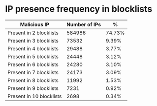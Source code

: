 # IP presence frequency in blocklists
| Malicious IP | Number of IPs | % |
|----|----|----|
| Present in 2 blocklists | 584986 | 74.73% |
| Present in 3 blocklists | 73532 | 9.39% |
| Present in 4 blocklists | 29488 | 3.77% |
| Present in 5 blocklists | 24448 | 3.12% |
| Present in 6 blocklists | 24280 | 3.10% |
| Present in 7 blocklists | 24173 | 3.09% |
| Present in 8 blocklists | 11992 | 1.53% |
| Present in 9 blocklists | 7231 | 0.92% |
| Present in 10 blocklists | 2698 | 0.34% |

